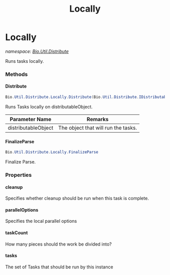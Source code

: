 ﻿---
title: Locally
---

# Locally
_namespace: [Bio.Util.Distribute](N-Bio.Util.Distribute.html)_

Runs tasks locally.

### Methods

#### Distribute
```csharp
Bio.Util.Distribute.Locally.Distribute(Bio.Util.Distribute.IDistributable)
```
Runs Tasks locally on distributableObject.

|Parameter Name|Remarks|
|--------------|-------|
|distributableObject|The object that will run the tasks.|


#### FinalizeParse
```csharp
Bio.Util.Distribute.Locally.FinalizeParse
```
Finalize Parse.



### Properties

#### cleanup
Specifies whether cleanup should be run when this task is complete.
#### parallelOptions
Specifies the local parallel options
#### taskCount
How many pieces should the work be divided into?
#### tasks
The set of Tasks that should be run by this instance

